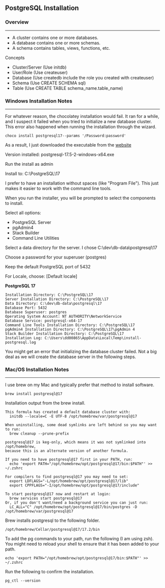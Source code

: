 ## PostgreSQL Installation

### Overview

------

- A cluster contains one or more databases. 
- A database contains one or more schemas. 
- A schema contains tables, views, functions, etc.

Concepts

- Cluster/Server (Use initdb)
- User/Role (Use createuser)
- Database (Use createdb include the role you created with createuser)
- Schema (Use CREATE SCHEMA sql)
- Table (Use CREATE TABLE schema_name.table_name)

### Windows Installation Notes

------

For whatever reason, the chocolatey installation would fail. It ran for a while, and I suspect it failed when you 
tried to initialize a new database cluster. This error also happened when running the installation through the wizard.

```
choco install postgresql17--params '/Password:password'
```

As a result, I just downloaded the executable from the [website](https://www.enterprisedb.com/downloads/postgres-postgresql-downloads) 

Version installed: postgresql-17.5-2-windows-x64.exe

Run the install as admin

Install to: C:\PostgreSQL\17

I prefer to have an installation without spaces (like "Program File"). This just makes it easier to work with the command line tools.

When you run the installer, you will be prompted to select the components to install.

Select all options:

- PostgreSQL Server
- pgAdmin4
- Stack Builder
- Command Line Utilities

Select a data directory for the server. I chose C:\dev\db-data\postgresql\17

Choose a password for your superuser (postgres)

Keep the default PostgreSQL port of 5432

For Locale, choose: [Default locale]

**PostgreSQL 17**

```
Installation Directory: C:\PostgreSQL\17
Server Installation Directory: C:\PostgreSQL\17
Data Directory: C:\dev\db-data\postgresql\17
Database Port: 5432
Database Superuser: postgres
Operating System Account: NT AUTHORITY\NetworkService
Database Service: postgresql-x64-17
Command Line Tools Installation Directory: C:\PostgreSQL\17
pgAdmin4 Installation Directory: C:\PostgreSQL\17\pgAdmin 4
Stack Builder Installation Directory: C:\PostgreSQL\17
Installation Log: C:\Users\dd00865\AppData\Local\Temp\install-postgresql.log
```

You might get an error that initializing the database cluster failed. Not a big deal as we will create the database server in the following steps.

### Mac/OS Installation Notes

------

I use brew on my Mac and typically prefer that method to install software.

```shell
brew install postgresql@17
```

Installation output from the brew install.

```shell
This formula has created a default database cluster with:
  initdb --locale=C -E UTF-8 /opt/homebrew/var/postgresql@17

When uninstalling, some dead symlinks are left behind so you may want to run:
  brew cleanup --prune-prefix

postgresql@17 is keg-only, which means it was not symlinked into /opt/homebrew,
because this is an alternate version of another formula.

If you need to have postgresql@17 first in your PATH, run:
  echo 'export PATH="/opt/homebrew/opt/postgresql@17/bin:$PATH"' >> ~/.zshrc

For compilers to find postgresql@17 you may need to set:
  export LDFLAGS="-L/opt/homebrew/opt/postgresql@17/lib"
  export CPPFLAGS="-I/opt/homebrew/opt/postgresql@17/include"

To start postgresql@17 now and restart at login:
  brew services start postgresql@17
Or, if you don't want/need a background service you can just run:
  LC_ALL="C" /opt/homebrew/opt/postgresql@17/bin/postgres -D /opt/homebrew/var/postgresql@17
```

Brew installs postgresql to the following folder.

```shell
/opt/homebrew/Cellar/postgresql@17/17.2/bin
```

To add the pg commands to your path, run the following (I am using zsh). You might need to reload your shell to ensure that it has been added to your path.

```shell
echo 'export PATH="/opt/homebrew/opt/postgresql@17/bin:$PATH"' >> ~/.zshrc

```

Run the following to confirm the installation. 

```shell
pg_ctl --version
```

